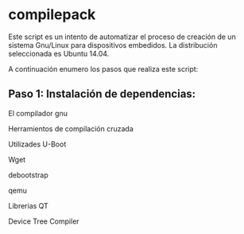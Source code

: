# compilepack

Este script es un intento de automatizar el proceso de creación de un sistema Gnu/Linux para dispositivos embedidos.
La distribución seleccionada es Ubuntu 14.04.

A continuación enumero los pasos que realiza este script:

## Paso 1: Instalación de dependencias:

El compilador gnu

Herramientos de compilación cruzada

Utilizades U-Boot

Wget

debootstrap

qemu

Librerias QT

Device Tree Compiler 
